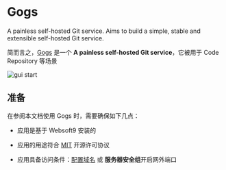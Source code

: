 # Gogs

A painless self-hosted Git service. Aims to build a simple, stable and extensible self-hosted Git service.

简而言之，[Gogs](https://gogs.io/) 是一个 **A painless self-hosted Git service**，它被用于 Code Repository  等场景


![gui start](https://libs.websoft9.com/Websoft9/DocsPicture/zh/gogs/gogs-guistart-websoft9.png)


## 准备

在参阅本文档使用 Gogs 时，需要确保如下几点：

- 应用是基于 Websoft9 安装的

- 应用的用途符合 [MIT](https://opensource.org/licenses/MIT) 开源许可协议

- 应用具备访问条件：[配置域名](./guide/appsetdomain) 或 **服务器安全组**开启网外端口